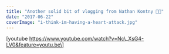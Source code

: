 ```yaml
---
title: "Another solid bit of vlogging from Nathan Kontny 👌🏾"
date: "2017-06-22"
coverImage: "i-think-im-having-a-heart-attack.jpg"
---
```


\[youtube https://www.youtube.com/watch?v=Nc\_XsG4-LV0&feature=youtu.be\]
